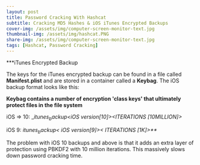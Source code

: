 ```yaml
---
layout: post
title: Password Cracking With Hashcat
subtitle: Cracking MD5 Hashes & iOS iTunes Encrypted Backups
cover-img: /assets/img/computer-screen-monitor-text.jpg
thumbnail-img: /assets/img/hashcat.PNG
share-img: /assets/img/computer-screen-monitor-text.jpg
tags: [Hashcat, Password Cracking]
---
```




***iTunes Encrypted Backup

The keys for the iTunes encrypted backup can be found in a file called **Manifest.plist** and are stored in a container called a **Keybag**. The iOS backup format looks like this:

__**Keybag** contains a number of encryption 'class keys' that ultimately protect files in the file system__

iOS => 10:
_$itunes_backup$*<iOS version[10]>*<WPKY>*<ITERATIONS [10MILLION]>*<SALT>*<DPIC>*<DPSL>

iOS 9:
_$itunes_backup$*< iOS version[9]>*<WPKY>*< ITERATIONS [1K]>*<SALT>**_
  
The problem with iOS 10 backups and above is that it adds an extra layer of protection using PBKDF2 with 10 million iterations. This massively slows down password cracking time. 
